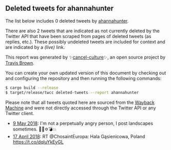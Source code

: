 ## Deleted tweets for ahannahunter

The list below includes 0 deleted tweets by
[ahannahunter](https://twitter.com/ahannahunter).

There are also 2 tweets that are indicated as not currently
deleted by the Twitter API that have been scraped from pages of deleted tweets (as replies, etc.).
These possibly undeleted tweets are included for context and are indicated by a _(live)_ link.


This report was generated by ✨[cancel-culture](https://github.com/travisbrown/cancel-culture)✨,
an open source project by [Travis Brown](https://twitter.com/travisbrown).

You can create your own updated version of this document by checking out and configuring the
repository and then running the following commands:

```bash
$ cargo build --release
$ target/release/twcc deleted-tweets --report ahannahunter
```

Please note that all tweets quoted here are sourced from the
[Wayback Machine](https://web.archive.org) and were not directly accessed through the Twitter API or
any Twitter client.

* [ 9 May 2018](https://web.archive.org/web/20180509204128/https://twitter.com/ahannahunter/status/994316445038383105): I'm not a perpetually angry person, I post landscapes sometimes.  🤔🔥✡️💣💥 <!--994316445038383105-->
* [17 April 2018](https://web.archive.org/web/20180417222345/https://twitter.com/ahannahunter/status/986369652430426113): RT @ChosaintEuropa: Hala Gąsienicowa, Poland https://t.co/dqluYkEyGL <!--986369652430426113-->
